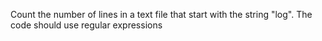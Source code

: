 Count the number of lines in a text file that start with the string "log". The code should use regular expressions
